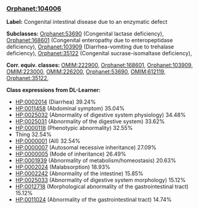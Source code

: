 
### [Orphanet:104006](http://www.orpha.net/ORDO/Orphanet_104006)
**Label:** Congenital intestinal disease due to an enzymatic defect

**Subclasses:** [Orphanet:53690](http://www.orpha.net/ORDO/Orphanet_53690) (Congenital lactase deficiency), [Orphanet:168601](http://www.orpha.net/ORDO/Orphanet_168601) (Congenital enteropathy due to enteropeptidase deficiency), [Orphanet:103909](http://www.orpha.net/ORDO/Orphanet_103909) (Diarrhea-vomiting due to trehalase deficiency), [Orphanet:35122](http://www.orpha.net/ORDO/Orphanet_35122) (Congenital sucrase-isomaltase deficiency), 

**Corr. equiv. classes:** [OMIM:222900](http://purl.obolibrary.org/obo/OMIM_222900), [Orphanet:168601](http://www.orpha.net/ORDO/Orphanet_168601), [Orphanet:103909](http://www.orpha.net/ORDO/Orphanet_103909), [OMIM:223000](http://purl.obolibrary.org/obo/OMIM_223000), [OMIM:226200](http://purl.obolibrary.org/obo/OMIM_226200), [Orphanet:53690](http://www.orpha.net/ORDO/Orphanet_53690), [OMIM:612119](http://purl.obolibrary.org/obo/OMIM_612119), [Orphanet:35122](http://www.orpha.net/ORDO/Orphanet_35122), 

**Class expressions from DL-Learner:**

- [HP:0002014](http://purl.obolibrary.org/obo/HP_0002014) (Diarrhea) 39.24%
- [HP:0011458](http://purl.obolibrary.org/obo/HP_0011458) (Abdominal symptom) 35.04%
- [HP:0025032](http://purl.obolibrary.org/obo/HP_0025032) (Abnormality of digestive system physiology) 34.48%
- [HP:0025031](http://purl.obolibrary.org/obo/HP_0025031) (Abnormality of the digestive system) 33.62%
- [HP:0000118](http://purl.obolibrary.org/obo/HP_0000118) (Phenotypic abnormality) 32.55%
- Thing 32.54%
- [HP:0000001](http://purl.obolibrary.org/obo/HP_0000001) (All) 32.54%
- [HP:0000007](http://purl.obolibrary.org/obo/HP_0000007) (Autosomal recessive inheritance) 27.09%
- [HP:0000005](http://purl.obolibrary.org/obo/HP_0000005) (Mode of inheritance) 26.49%
- [HP:0001939](http://purl.obolibrary.org/obo/HP_0001939) (Abnormality of metabolism/homeostasis) 20.63%
- [HP:0002024](http://purl.obolibrary.org/obo/HP_0002024) (Malabsorption) 18.93%
- [HP:0002242](http://purl.obolibrary.org/obo/HP_0002242) (Abnormality of the intestine) 15.85%
- [HP:0025033](http://purl.obolibrary.org/obo/HP_0025033) (Abnormality of digestive system morphology) 15.12%
- [HP:0012718](http://purl.obolibrary.org/obo/HP_0012718) (Morphological abnormality of the gastrointestinal tract) 15.12%
- [HP:0011024](http://purl.obolibrary.org/obo/HP_0011024) (Abnormality of the gastrointestinal tract) 14.74%


